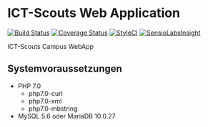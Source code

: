# ICT-Scouts Web Application

[![Build Status](https://travis-ci.org/PReimers/ict-scouts.svg?branch=master)](https://travis-ci.org/PReimers/ict-scouts) [![Coverage Status](https://coveralls.io/repos/github/PReimers/ict-scouts/badge.svg?branch=master)](https://coveralls.io/github/PReimers/ict-scouts?branch=master) [![StyleCI](https://styleci.io/repos/74136676/shield?branch=master)](https://styleci.io/repos/74136676) [![SensioLabsInsight](https://insight.sensiolabs.com/projects/83636cb1-9998-402c-bb9b-7f8b215b1bfd/mini.png)](https://insight.sensiolabs.com/projects/83636cb1-9998-402c-bb9b-7f8b215b1bfd)

ICT-Scouts Campus WebApp

## Systemvoraussetzungen

* PHP 7.0
  * php7.0-curl
  * php7.0-xml
  * php7.0-mbstring
* MySQL 5.6 oder MariaDB 10.0.27